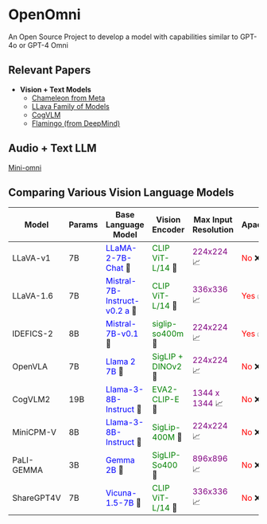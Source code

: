 # OpenOmni
An Open Source Project to develop a model with capabilities similar to GPT-4o or GPT-4 Omni

## Relevant Papers
- **Vision + Text Models**
  - [Chameleon from Meta](https://ai.meta.com/blog/generative-ai-text-images-cm3leon/)
  - [LLava Family of Models](https://llava-vl.github.io/)
  - [CogVLM](https://arxiv.org/abs/2311.03079)
  - [Flamingo (from DeepMind)](https://deepmind.google/discover/blog/tackling-multiple-tasks-with-a-single-visual-language-model/)
 
## Audio + Text LLM
[Mini-omni](https://github.com/gpt-omni/mini-omni)

## Comparing Various Vision Language Models
| Model       | Params | Base Language Model                                        | Vision Encoder                        | Max Input Resolution          | Apache/MIT             |
|-------------|--------|-------------------------------------------------------------|---------------------------------------|-------------------------------|------------------------|
| LLaVA-v1    | 7B     | <span style="color:blue">LLaMA-2-7B-Chat</span> &#128101;   | <span style="color:green">CLIP ViT-L/14</span> &#128248;            | <span style="color:purple">224x224</span> &#128200;          | <span style="color:red">No</span> &#10060;         |
| LLaVA-1.6   | 7B     | <span style="color:blue">Mistral-7B-Instruct-v0.2 a</span> &#128101; | <span style="color:green">CLIP ViT-L/14</span> &#128248;            | <span style="color:purple">336x336</span> &#128200;          | <span style="color:red">Yes</span> &#9989;         |
| IDEFICS-2   | 8B     | <span style="color:blue">Mistral-7B-v0.1</span> &#128101;   | <span style="color:green">siglip-so400m</span> &#128248;            | <span style="color:purple">224x224</span> &#128200;          | <span style="color:red">Yes</span> &#9989;         |
| OpenVLA     | 7B     | <span style="color:blue">Llama 2 7B</span> &#128101;        | <span style="color:green">SigLIP + DINOv2</span> &#128248;          | <span style="color:purple">224x224</span> &#128200;          | <span style="color:red">No</span> &#10060;         |
| CogVLM2     | 19B    | <span style="color:blue">Llama-3-8B-Instruct</span> &#128101;| <span style="color:green">EVA2-CLIP-E</span> &#128248;              | <span style="color:purple">1344 x 1344</span> &#128200;      | <span style="color:red">No</span> &#10060;         |
| MiniCPM-V   | 8B     | <span style="color:blue">Llama-3-8B-Instruct</span> &#128101;| <span style="color:green">SigLip-400M</span> &#128248;              | <span style="color:purple">224x224</span> &#128200;          | <span style="color:red">No</span> &#10060;         |
| PaLI-GEMMA  | 3B     | <span style="color:blue">Gemma 2B</span> &#128101;          | <span style="color:green">SigLIP-So400</span> &#128248;             | <span style="color:purple">896x896</span> &#128200;          | <span style="color:red">No</span> &#10060;         |
| ShareGPT4V  | 7B     | <span style="color:blue">Vicuna-1.5-7B</span> &#128101;     | <span style="color:green">CLIP ViT-L/14</span> &#128248;            | <span style="color:purple">336x336</span> &#128200;          | <span style="color:red">No</span> &#10060;         |
